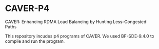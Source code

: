 # CAVER-P4
CAVER: Enhancing RDMA Load Balancing by Hunting Less-Congested Paths

This repository incudes p4 programs of CAVER. We used BF-SDE-9.4.0 to compile and run the program.
